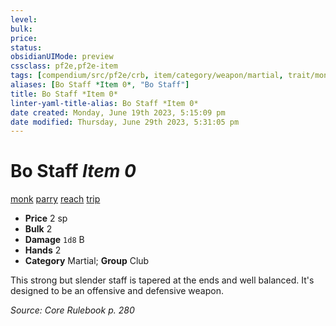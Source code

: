 ```yaml
---
level:
bulk:
price:
status:
obsidianUIMode: preview
cssclass: pf2e,pf2e-item
tags: [compendium/src/pf2e/crb, item/category/weapon/martial, trait/monk, trait/parry, trait/reach, trait/trip]
aliases: [Bo Staff *Item 0*, "Bo Staff"]
title: Bo Staff *Item 0*
linter-yaml-title-alias: Bo Staff *Item 0*
date created: Monday, June 19th 2023, 5:15:09 pm
date modified: Thursday, June 29th 2023, 5:31:05 pm
---
```


# Bo Staff *Item 0*

[monk](rules/traits/monk.md) [parry](rules/traits/parry.md) [reach](rules/traits/reach.md) [trip](rules/traits/trip.md)  

- **Price** 2 sp
- **Bulk** 2
- **Damage** `1d8` B
- **Hands** 2
- **Category** Martial; **Group** Club

This strong but slender staff is tapered at the ends and well balanced. It's designed to be an offensive and defensive weapon.

*Source: Core Rulebook p. 280*

